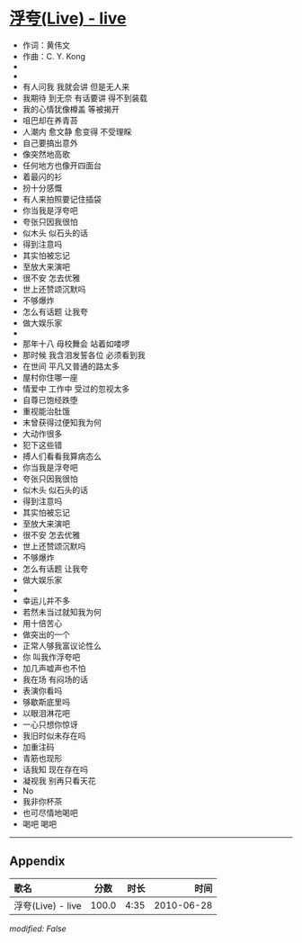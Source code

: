 # [浮夸(Live) - live](https://music.163.com/song?id=64453)

* 作词：黄伟文
* 作曲：C. Y. Kong
*
*
* 有人问我 我就会讲 但是无人来
* 我期待 到无奈 有话要讲 得不到装载
* 我的心情犹像樽盖 等被揭开
* 咀巴却在养青苔
* 人潮内 愈文静 愈变得 不受理睬
* 自己要搞出意外
* 像突然地高歌
* 任何地方也像开四面台
* 着最闪的衫
* 扮十分感慨
* 有人来拍照要记住插袋
* 你当我是浮夸吧
* 夸张只因我很怕
* 似木头 似石头的话
* 得到注意吗
* 其实怕被忘记
* 至放大来演吧
* 很不安 怎去优雅
* 世上还赞颂沉默吗
* 不够爆炸
* 怎么有话题 让我夸
* 做大娱乐家
* 
* 那年十八 母校舞会 站着如喽啰
* 那时候 我含泪发誓各位 必须看到我
* 在世间 平凡又普通的路太多
* 屋村你住哪一座
* 情爱中 工作中 受过的忽视太多
* 自尊已饱经跌堕
* 重视能治肚饿
* 末曾获得过便知我为何
* 大动作很多
* 犯下这些错
* 搏人们看看我算病态么
* 你当我是浮夸吧
* 夸张只因我很怕
* 似木头 似石头的话
* 得到注意吗
* 其实怕被忘记
* 至放大来演吧
* 很不安 怎去优雅
* 世上还赞颂沉默吗
* 不够爆炸
* 怎么有话题 让我夸
* 做大娱乐家
* 
* 幸运儿并不多
* 若然未当过就知我为何
* 用十倍苦心
* 做突出的一个
* 正常人够我富议论性么
* 你 叫我作浮夸吧
* 加几声嘘声也不怕
* 我在场 有闷场的话
* 表演你看吗
* 够歇斯底里吗
* 以眼泪淋花吧
* 一心只想你惊讶
* 我旧时似未存在吗
* 加重注码
* 青筋也现形
* 话我知 现在存在吗
* 凝视我 别再只看天花
* No
* 我非你杯茶
* 也可尽情地喝吧
* 喝吧 喝吧


---

## Appendix

|歌名|分数|时长|时间|
|:---|:---:|---:|---:|
|浮夸(Live) - live|100.0|4:35|2010-06-28

*modified: False*